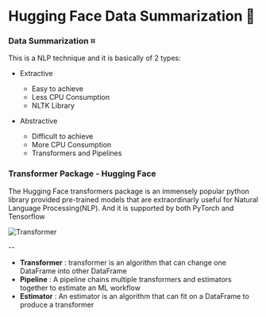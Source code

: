 # Hugging Face Data Summarization 🤗


###  Data Summarization ⌗

This is a NLP technique and it is basically of 2 types:
- Extractive
   - Easy to achieve
   - Less CPU Consumption
   - NLTK Library

- Abstractive
   - Difficult to achieve
   - More CPU Consumption
   - Transformers and Pipelines

### Transformer Package - Hugging Face

The Hugging Face transformers package is an immensely popular python library provided pre-trained models that are extraordinarly useful for Natural Language Processing(NLP). And it is supported by both PyTorch and Tensorflow

![Transformer](https://i.ibb.co/V30Wc9L/Untitled-Artwork-4.png)

--
- **Transformer** : transformer is an algorithm that can change one DataFrame into other DataFrame
- **Pipeline** : A pipeline chains multiple transformers and estimators together to estimate an ML workflow
- **Estimator** : An estimator is an algorithm that can fit on a DataFrame to produce a transformer



